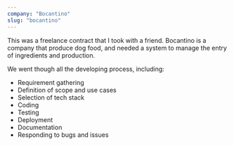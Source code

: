 ```yaml
---
company: "Bocantino"
slug: "bocantino"
---
```


This was a freelance contract that I took with a friend.
Bocantino is a company that produce dog food, and needed a system to manage
the entry of ingredients and production.

We went though all the developing process, including:

- Requirement gathering
- Definition of scope and use cases
- Selection of tech stack
- Coding
- Testing
- Deployment
- Documentation
- Responding to bugs and issues
